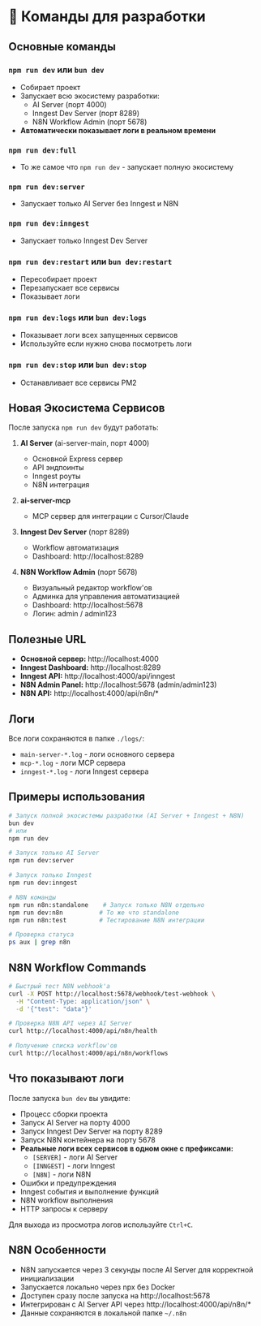 # 🚀 Команды для разработки

## Основные команды

### `npm run dev` или `bun dev`

- Собирает проект
- Запускает всю экосистему разработки:
  - AI Server (порт 4000)
  - Inngest Dev Server (порт 8289)
  - N8N Workflow Admin (порт 5678)
- **Автоматически показывает логи в реальном времени**

### `npm run dev:full`

- То же самое что `npm run dev` - запускает полную экосистему

### `npm run dev:server`

- Запускает только AI Server без Inngest и N8N

### `npm run dev:inngest`

- Запускает только Inngest Dev Server

### `npm run dev:restart` или `bun dev:restart`

- Пересобирает проект
- Перезапускает все сервисы
- Показывает логи

### `npm run dev:logs` или `bun dev:logs`

- Показывает логи всех запущенных сервисов
- Используйте если нужно снова посмотреть логи

### `npm run dev:stop` или `bun dev:stop`

- Останавливает все сервисы PM2

## Новая Экосистема Сервисов

После запуска `npm run dev` будут работать:

1. **AI Server** (ai-server-main, порт 4000)

   - Основной Express сервер
   - API эндпоинты
   - Inngest роуты
   - N8N интеграция

2. **ai-server-mcp**

   - MCP сервер для интеграции с Cursor/Claude

3. **Inngest Dev Server** (порт 8289)

   - Workflow автоматизация
   - Dashboard: http://localhost:8289

4. **N8N Workflow Admin** (порт 5678)
   - Визуальный редактор workflow'ов
   - Админка для управления автоматизацией
   - Dashboard: http://localhost:5678
   - Логин: admin / admin123

## Полезные URL

- **Основной сервер:** http://localhost:4000
- **Inngest Dashboard:** http://localhost:8289
- **Inngest API:** http://localhost:4000/api/inngest
- **N8N Admin Panel:** http://localhost:5678 (admin/admin123)
- **N8N API:** http://localhost:4000/api/n8n/\*

## Логи

Все логи сохраняются в папке `./logs/`:

- `main-server-*.log` - логи основного сервера
- `mcp-*.log` - логи MCP сервера
- `inngest-*.log` - логи Inngest сервера

## Примеры использования

```bash
# Запуск полной экосистемы разработки (AI Server + Inngest + N8N)
bun dev
# или
npm run dev

# Запуск только AI Server
npm run dev:server

# Запуск только Inngest
npm run dev:inngest

# N8N команды
npm run n8n:standalone    # Запуск только N8N отдельно
npm run dev:n8n          # То же что standalone
npm run n8n:test         # Тестирование N8N интеграции

# Проверка статуса
ps aux | grep n8n
```

## N8N Workflow Commands

```bash
# Быстрый тест N8N webhook'а
curl -X POST http://localhost:5678/webhook/test-webhook \
  -H "Content-Type: application/json" \
  -d '{"test": "data"}'

# Проверка N8N API через AI Server
curl http://localhost:4000/api/n8n/health

# Получение списка workflow'ов
curl http://localhost:4000/api/n8n/workflows
```

## Что показывают логи

После запуска `bun dev` вы увидите:

- Процесс сборки проекта
- Запуск AI Server на порту 4000
- Запуск Inngest Dev Server на порту 8289
- Запуск N8N контейнера на порту 5678
- **Реальные логи всех сервисов в одном окне с префиксами:**
  - `[SERVER]` - логи AI Server
  - `[INNGEST]` - логи Inngest
  - `[N8N]` - логи N8N
- Ошибки и предупреждения
- Inngest события и выполнение функций
- N8N workflow выполнения
- HTTP запросы к серверу

Для выхода из просмотра логов используйте `Ctrl+C`.

## N8N Особенности

- N8N запускается через 3 секунды после AI Server для корректной инициализации
- Запускается локально через npx без Docker
- Доступен сразу после запуска на http://localhost:5678
- Интегрирован с AI Server API через http://localhost:4000/api/n8n/\*
- Данные сохраняются в локальной папке `~/.n8n`
